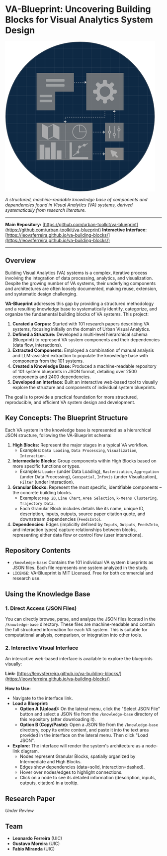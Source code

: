 # VA-Blueprint: Uncovering Building Blocks for Visual Analytics System Design

![VA-Blueprint Logo](./assets/va-blueprint-logo.png)

*A structured, machine-readable knowledge base of components and dependencies found in Visual Analytics (VA) systems, derived systematically from research literature.*

---

**Main Repository:** [https://github.com/urban-toolkit/va-blueprint](https://github.com/urban-toolkit/va-blueprint)
**Interactive Interface:** [https://leovsferreira.github.io/va-building-blocks/](https://leovsferreira.github.io/va-building-blocks/)

---

## Overview

Building Visual Analytics (VA) systems is a complex, iterative process involving the integration of data processing, analytics, and visualization. Despite the growing number of VA systems, their underlying components and architectures are often loosely documented, making reuse, extension, and systematic design challenging.

**VA-Blueprint** addresses this gap by providing a structured methodology and a resulting knowledge base to systematically identify, categorize, and organize the fundamental building blocks of VA systems. This project:

1.  **Curated a Corpus:** Started with 101 research papers describing VA systems, focusing initially on the domain of Urban Visual Analytics.
2.  **Defined a Structure:** Developed a multi-level hierarchical schema (Blueprint) to represent VA system components and their dependencies (data flow, interactions).
3.  **Extracted Components:** Employed a combination of manual analysis and LLM-assisted extraction to populate the knowledge base with components from the 101 systems.
4.  **Created a Knowledge Base:** Produced a machine-readable repository of 101 system blueprints in JSON format, detailing over 2500 components and 2400 dependencies.
5.  **Developed an Interface:** Built an interactive web-based tool to visually explore the structure and components of individual system blueprints.

The goal is to provide a practical foundation for more structured, reproducible, and efficient VA system design and development.

## Key Concepts: The Blueprint Structure

Each VA system in the knowledge base is represented as a hierarchical JSON structure, following the VA-Blueprint schema:

1.  **High Blocks:** Represent the major stages in a typical VA workflow.
    *   Examples: `Data Loading`, `Data Processing`, `Visualization`, `Interaction`.
2.  **Intermediate Blocks:** Group components within High Blocks based on more specific functions or types.
    *   Examples: `Loader` (under Data Loading), `Rasterization`, `Aggregation` (under Data Processing), `Geospatial`, `Infovis` (under Visualization), `Filter` (under Interaction).
3.  **Granular Blocks:** Represent the most specific, identifiable components – the concrete building blocks.
    *   Examples: `Map 2D`, `Line Chart`, `Area Selection`, `k-Means Clustering`, `Trajectory Data`.
    *   Each Granular Block includes details like its name, unique ID, description, inputs, outputs, source paper citation quote, and downstream dependencies (`FeedsInto`).
4.  **Dependencies:** Edges (implicitly defined by `Inputs`, `Outputs`, `FeedsInto`, and interaction types) capture relationships between blocks, representing either data flow or control flow (user interactions).

## Repository Contents

*   `/knowledge-base`: Contains the 101 individual VA system blueprints as JSON files. Each file represents one system analyzed in the study.
*   `LICENSE`: VA-Blueprint is MIT Licensed. Free for both commercial and research use.

## Using the Knowledge Base

### 1. Direct Access (JSON Files)

You can directly browse, parse, and analyze the JSON files located in the `/knowledge-base` directory. These files are machine-readable and contain the full structured information for each VA system. This is suitable for computational analysis, comparison, or integration into other tools.

### 2. Interactive Visual Interface

An interactive web-based interface is available to explore the blueprints visually:

**Link:** [https://leovsferreira.github.io/va-building-blocks/](https://leovsferreira.github.io/va-building-blocks/)

**How to Use:**

*   Navigate to the interface link.
*   **Load a Blueprint:**
    *   **Option A (Upload):** On the lateral menu, click the "Select JSON File" button and select a JSON file from the `/knowledge-base` directory of this repository (after downloading it).
    *   **Option B (Copy/Paste):** Open a JSON file from the `/knowledge-base` directory, copy its entire content, and paste it into the text area provided in the interface on the lateral menu. Then click "Load JSON".
*   **Explore:** The interface will render the system's architecture as a node-link diagram.
    *   Nodes represent Granular Blocks, spatially organized by Intermediate and High Blocks.
    *   Edges show dependencies (data=solid, interaction=dashed).
    *   Hover over nodes/edges to highlight connections.
    *   Click on a node to see its detailed information (description, inputs, outputs, citation) in a tooltip.

## Research Paper

*Under Review*

## Team

*   **Leonardo Ferreira** (UIC)
*   **Gustavo Moreira** (UIC)
*   **Fabio Miranda** (UIC)